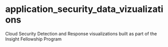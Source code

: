 # application_security_data_vizualizations
Cloud Security Detection and Response visualizations built as part of the Insight Fellowship Program


